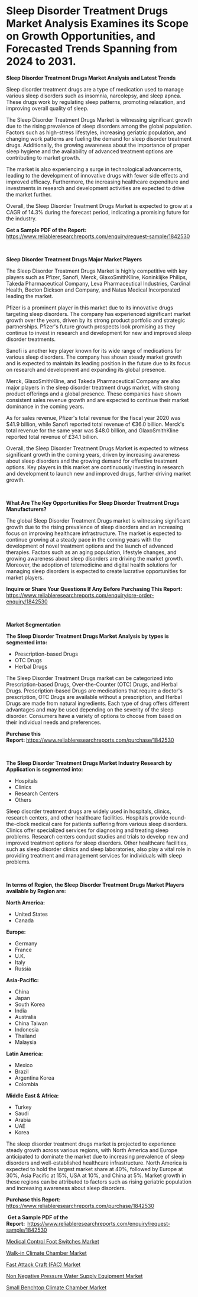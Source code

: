 <p><h1>Sleep Disorder Treatment Drugs Market Analysis Examines its Scope on Growth Opportunities, and Forecasted Trends Spanning from 2024 to 2031.</h1></p><p><strong>Sleep Disorder Treatment Drugs Market Analysis and Latest Trends</strong></p>
<p><p>Sleep disorder treatment drugs are a type of medication used to manage various sleep disorders such as insomnia, narcolepsy, and sleep apnea. These drugs work by regulating sleep patterns, promoting relaxation, and improving overall quality of sleep.</p><p>The Sleep Disorder Treatment Drugs Market is witnessing significant growth due to the rising prevalence of sleep disorders among the global population. Factors such as high-stress lifestyles, increasing geriatric population, and changing work patterns are fueling the demand for sleep disorder treatment drugs. Additionally, the growing awareness about the importance of proper sleep hygiene and the availability of advanced treatment options are contributing to market growth.</p><p>The market is also experiencing a surge in technological advancements, leading to the development of innovative drugs with fewer side effects and improved efficacy. Furthermore, the increasing healthcare expenditure and investments in research and development activities are expected to drive the market further.</p><p>Overall, the Sleep Disorder Treatment Drugs Market is expected to grow at a CAGR of 14.3% during the forecast period, indicating a promising future for the industry.</p></p>
<p><strong>Get a Sample PDF of the Report:&nbsp;</strong> <a href="https://www.reliableresearchreports.com/enquiry/request-sample/1842530">https://www.reliableresearchreports.com/enquiry/request-sample/1842530</a></p>
<p>&nbsp;</p>
<p><strong>Sleep Disorder Treatment Drugs Major Market Players</strong></p>
<p><p>The Sleep Disorder Treatment Drugs Market is highly competitive with key players such as Pfizer, Sanofi, Merck, GlaxoSmithKline, Koninklijke Philips, Takeda Pharmaceutical Company, Leva Pharmaceutical Industries, Cardinal Health, Becton Dickson and Company, and Natus Medical Incorporated leading the market.</p><p>Pfizer is a prominent player in this market due to its innovative drugs targeting sleep disorders. The company has experienced significant market growth over the years, driven by its strong product portfolio and strategic partnerships. Pfizer's future growth prospects look promising as they continue to invest in research and development for new and improved sleep disorder treatments.</p><p>Sanofi is another key player known for its wide range of medications for various sleep disorders. The company has shown steady market growth and is expected to maintain its leading position in the future due to its focus on research and development and expanding its global presence.</p><p>Merck, GlaxoSmithKline, and Takeda Pharmaceutical Company are also major players in the sleep disorder treatment drugs market, with strong product offerings and a global presence. These companies have shown consistent sales revenue growth and are expected to continue their market dominance in the coming years.</p><p>As for sales revenue, Pfizer's total revenue for the fiscal year 2020 was $41.9 billion, while Sanofi reported total revenue of €36.0 billion. Merck's total revenue for the same year was $48.0 billion, and GlaxoSmithKline reported total revenue of £34.1 billion.</p><p>Overall, the Sleep Disorder Treatment Drugs Market is expected to witness significant growth in the coming years, driven by increasing awareness about sleep disorders and the growing demand for effective treatment options. Key players in this market are continuously investing in research and development to launch new and improved drugs, further driving market growth.</p></p>
<p>&nbsp;</p>
<p><strong>What Are The Key Opportunities For Sleep Disorder Treatment Drugs Manufacturers?</strong></p>
<p><p>The global Sleep Disorder Treatment Drugs market is witnessing significant growth due to the rising prevalence of sleep disorders and an increasing focus on improving healthcare infrastructure. The market is expected to continue growing at a steady pace in the coming years with the development of novel treatment options and the launch of advanced therapies. Factors such as an aging population, lifestyle changes, and growing awareness about sleep disorders are driving the market growth. Moreover, the adoption of telemedicine and digital health solutions for managing sleep disorders is expected to create lucrative opportunities for market players.</p></p>
<p><strong>Inquire or Share Your Questions If Any Before Purchasing This Report:</strong> <a href="https://www.reliableresearchreports.com/enquiry/pre-order-enquiry/1842530">https://www.reliableresearchreports.com/enquiry/pre-order-enquiry/1842530</a></p>
<p>&nbsp;</p>
<p><strong>Market Segmentation</strong></p>
<p><strong>The Sleep Disorder Treatment Drugs Market Analysis by types is segmented into:</strong></p>
<p><ul><li>Prescription-based Drugs</li><li>OTC Drugs</li><li>Herbal Drugs</li></ul></p>
<p><p>The Sleep Disorder Treatment Drugs market can be categorized into Prescription-based Drugs, Over-the-Counter (OTC) Drugs, and Herbal Drugs. Prescription-based Drugs are medications that require a doctor's prescription, OTC Drugs are available without a prescription, and Herbal Drugs are made from natural ingredients. Each type of drug offers different advantages and may be used depending on the severity of the sleep disorder. Consumers have a variety of options to choose from based on their individual needs and preferences.</p></p>
<p><strong>Purchase this Report:&nbsp;</strong><a href="https://www.reliableresearchreports.com/purchase/1842530">https://www.reliableresearchreports.com/purchase/1842530</a></p>
<p>&nbsp;</p>
<p><strong>The Sleep Disorder Treatment Drugs Market Industry Research by Application is segmented into:</strong></p>
<p><ul><li>Hospitals</li><li>Clinics</li><li>Research Centers</li><li>Others</li></ul></p>
<p><p>Sleep disorder treatment drugs are widely used in hospitals, clinics, research centers, and other healthcare facilities. Hospitals provide round-the-clock medical care for patients suffering from various sleep disorders. Clinics offer specialized services for diagnosing and treating sleep problems. Research centers conduct studies and trials to develop new and improved treatment options for sleep disorders. Other healthcare facilities, such as sleep disorder clinics and sleep laboratories, also play a vital role in providing treatment and management services for individuals with sleep problems.</p></p>
<p>&nbsp;</p>
<p><strong>In terms of Region, the Sleep Disorder Treatment Drugs Market Players available by Region are:</strong></p>
<p>
    <p> <strong> North America: </strong>
        <ul>
            <li>United States</li>
            <li>Canada</li>
        </ul>
        </p> 
    <p> <strong> Europe: </strong>
        <ul>
            <li>Germany</li>
            <li>France</li>
            <li>U.K.</li>
            <li>Italy</li>
            <li>Russia</li>
        </ul>
        </p> 
    <p> <strong> Asia-Pacific: </strong>
        <ul>
            <li>China</li>
            <li>Japan</li>
            <li>South Korea</li>
            <li>India</li>
            <li>Australia</li>
            <li>China Taiwan</li>
            <li>Indonesia</li>
            <li>Thailand</li>
            <li>Malaysia</li>
        </ul>
        </p> 
    <p> <strong> Latin America: </strong>
        <ul>
            <li>Mexico</li>
            <li>Brazil</li>
            <li>Argentina Korea</li>
            <li>Colombia</li>
        </ul>
        </p> 
    <p> <strong> Middle East & Africa: </strong>
        <ul>
            <li>Turkey</li>
            <li>Saudi</li>
            <li>Arabia</li>
            <li>UAE</li>
            <li>Korea</li>
        </ul>
    </p>
    </p>
<p><p>The sleep disorder treatment drugs market is projected to experience steady growth across various regions, with North America and Europe anticipated to dominate the market due to increasing prevalence of sleep disorders and well-established healthcare infrastructure. North America is expected to hold the largest market share at 40%, followed by Europe at 30%, Asia Pacific at 15%, USA at 10%, and China at 5%. Market growth in these regions can be attributed to factors such as rising geriatric population and increasing awareness about sleep disorders.</p></p>
<p><strong>Purchase this Report: </strong><a href="https://www.reliableresearchreports.com/purchase/1842530">https://www.reliableresearchreports.com/purchase/1842530</a></p>
<p>&nbsp;<strong>Get a Sample PDF of the Report:&nbsp;&nbsp;</strong><a href="https://www.reliableresearchreports.com/enquiry/request-sample/1842530">https://www.reliableresearchreports.com/enquiry/request-sample/1842530</a></p>
<p><strong></strong></p>
<p><p><a href="https://github.com/nicholepatriciadoylenwnrjr0/Market-Research-Report-List-1/blob/main/medical-control-foot-switches-market.md">Medical Control Foot Switches Market</a></p><p><a href="https://github.com/joannesouthgate/Market-Research-Report-List-2/blob/main/walk-in-climate-chamber-market.md">Walk-in Climate Chamber Market</a></p><p><a href="https://github.com/wwwkeltoum/Market-Research-Report-List-2/blob/main/fast-attack-craft-fac-market.md">Fast Attack Craft (FAC) Market</a></p><p><a href="https://github.com/gamblestampleyjenny50m5sl6/Market-Research-Report-List-1/blob/main/non-negative-pressure-water-supply-equipment-market.md">Non Negative Pressure Water Supply Equipment Market</a></p><p><a href="https://github.com/sofayahoo2023/Market-Research-Report-List-3/blob/main/small-benchtop-climate-chamber-market.md">Small Benchtop Climate Chamber Market</a></p></p>